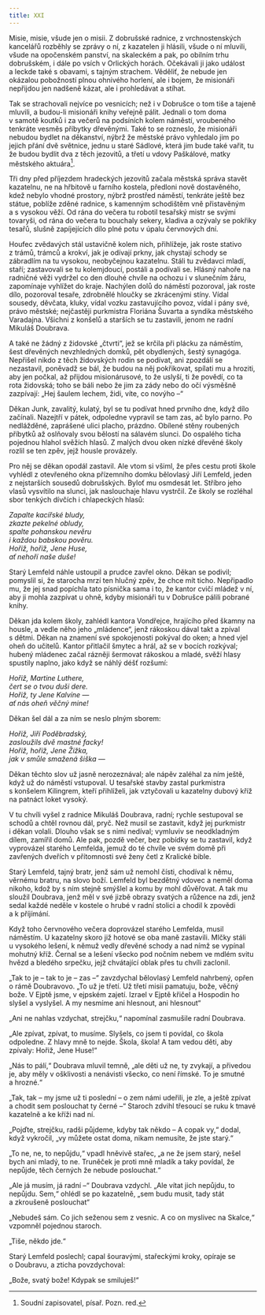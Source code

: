 ```yaml
---
title: XXI
---
```


Misie, misie, všude jen o misii. Z dobrušské radnice, z vrchnostenských kancelářů rozběhly se zprávy o ní, z kazatelen ji hlásili, všude o ní mluvili, všude na opočenském panství, na skaleckém a pak, po obilním trhu dobrušském, i dále po vsích v Orlických horách. Očekávali ji jako událost a leckde také s obavami, s tajným strachem. Věděliť, že nebude jen okázalou pobožností plnou ohni­vého horlení, ale i bojem, že misionáři nepřijdou jen nadšeně kázat, ale i prohledávat a stíhat.

Tak se strachovali nejvíce po vesnicích; než i v Dobrušce o tom tiše a tajeně mluvili, a budou-li misionáři knihy veřejně pálit. Jednali o tom doma v samotě koutků i za večerů na podsíních kolem náměstí, vroubeného tenkráte vesměs příbytky dřevěnými. Také to se rozneslo, že misionáři nebudou bydlet na děkanství, nýbrž že městské právo vyhledalo jim po jejich přání dvě světnice, jednu u staré Sádlové, která jim bude také vařit, tu že budou bydlit dva z těch jezovitů, a třetí u vdovy Paškálové, matky městského aktuára[^34].

Tři dny před příjezdem hradeckých jezovitů začala městská správa stavět kazatelnu, ne na hřbitově u farního kostela, předloni nově dostavěného, kdež nebylo vhodné prostory, nýbrž prostřed náměstí, tenkráte ještě bez státue, poblíže zděné radnice, s kamenným schodištěm vně přistavěným a s vysokou věží. Od rána do večera tu robotil tesařský mistr se svými tovaryši, od rána do večera tu bouchaly sekery, kladiva a ozývaly se pokřiky tesařů, slušně zapíjejících dílo plné potu v úpalu červnových dní.

Houfec zvědavých stál ustavičně kolem nich, přihlížeje, jak roste stativo z trámů, trámců a krokví, jak je odívají prkny, jak chystají schody se zábradlím na tu vysokou, neobyčejnou kazatelnu. Stáli tu zvědavci mladí, staří; zastavovali se tu kolemjdoucí, postáli a podívali se. Hlásný nahoře na radničné věži vydržel co den dlouhé chvíle na ochozu i v slunečním žáru, zapomínaje vyhlížet do kraje. Nachýlen dolů do náměstí pozoroval, jak roste dílo, pozoroval tesaře, zdrobnělé hloučky se zkrácenými stíny. Vídal sousedy, děvčata, kluky, vídal vozku zastavujícího povoz, vídal i pány své, právo městské; nejčastěji purkmistra Floriána Šuvarta a syndika městského Varadajna. Všichni z konšelů a starších se tu zastavili, jenom ne radní Mikuláš Doubrava.

A také ne žádný z židovské „čtvrti“, jež se krčila při plácku za náměstím, šest dřevěných nevzhledných domků, pět obydlených, šestý synagóga. Nepřišel nikdo z těch židovských rodin se podívat, ani zpozdálí se nezastavil, poněvadž se bál, že budou na něj pokřikovat, spílati mu a hroziti, aby jen počkal, až přijdou misionárusové, to že uslyší, ti že povědí, co ta rota židovská; toho se báli nebo že jim za zády nebo do očí výsměšně zazpívají: „Hej šaulem lechem, židi, víte, co novýho –“

Děkan Junk, zavalitý, kulatý, byl se tu podívat hned prvního dne, když dílo začínali. Nazejtří v pátek, odpoledne vypravil se tam zas, ač bylo parno. Po nedlážděné, zaprášené ulici placho, prázdno. Obílené stěny roubených příbytků až oslňovaly svou bělostí na sálavém slunci. Do ospalého ticha pojednou hlahol svěžích hlasů. Z malých dvou oken nízké dřevěné školy rozlil se ten zpěv, jejž housle provázely.

Pro něj se děkan opodál zastavil. Ale vtom si všiml, že přes cestu proti škole vyhlédl z otevřeného okna přízemního domku bělovlasý Jiří Lemfeld, jeden z nejstarších sousedů dobrušských. Byloť mu osmdesát let. Stříbro jeho vlasů vysvítilo na slunci, jak naslouchaje hlavu vystrčil. Ze školy se rozléhal sbor tenkých dívčích i chlapeckých hlasů:

  

_Zapalte kacířské bludy,  
zkazte pekelné obludy,  
spalte pohanskou nevěru  
i každou babskou pověru.  
Hořiž, hořiž, Jene Huse,  
ať nehoří naše duše!_

  

Starý Lemfeld náhle ustoupil a prudce zavřel okno. Děkan se podivil; pomyslil si, že starocha mrzí ten hlučný zpěv, že chce mít ticho. Nepřipadlo mu, že jej snad popíchla tato písnička sama i to, že kantor cvičí mládež v ní, aby ji mohla zazpívat u ohně, kdyby misionáři tu v Dobrušce pálili pobrané knihy.

Děkan jda kolem školy, zahlédl kantora Vondřejce, hrajícího před škamny na housle, a vedle něho jeho „mládence“, jenž rákoskou dával takt a zpíval s dětmi. Děkan na znamení své spokojenosti pokýval do oken; a hned vjel oheň do učitelů. Kantor přitlačil šmytec a hrál, až se v bocích rozkýval; hubený mládenec začal rázněji šermovat rákoskou a mladé, svěží hlasy spustily naplno, jako když se náhlý déšť rozšumí:

  

_Hořiž, Martine Luthere,  
čert se o tvou duši dere.  
Hořiž, ty Jene Kalvíne —  
ať nás oheň věčný mine!_

  

Děkan šel dál a za ním se neslo plným sborem:

  

_Hořiž, Jiří Poděbradský,  
zasloužils dvě mastné facky!  
Hořiž, hořiž, Jene Žižka,  
jak v smůle smažená šiška —_

  

Děkan těchto slov už jasně nerozeznával; ale nápěv zaléhal za ním ještě, když už do náměstí vstupoval. U tesařské stavby zastal purkmistra s konšelem Kilingrem, kteří přihlíželi, jak vztyčovali u kazatelny dubový kříž na patnáct loket vysoký.

V tu chvíli vyšel z radnice Mikuláš Doubrava, radní; rychle sestupoval se schodů a chtěl rovnou dál, pryč. Než musil se zastavit, když jej purkmistr i děkan volali. Dlouho však se s nimi nedíval; vymluviv se neodkladným dílem, zamířil domů. Ale pak, pozdě večer, bez pobídky se tu zastavil, když vyprovázel starého Lemfelda, jemuž do té chvíle ve svém domě při zavřených dveřích v přítomnosti své ženy četl z Kralické bible.

Starý Lemfeld, tajný bratr, jenž sám už nemohl čísti, chodíval k němu, věrnému bratru, na slovo boží. Lemfeld byl bezdětný vdovec a neměl doma nikoho, kdož by s ním stejně smýšlel a komu by mohl důvěřovat. A tak mu sloužil Doubrava, jenž měl v své jizbě obrazy svatých a růžence na zdi, jenž sedal každé neděle v kostele o hrubé v radní stolici a chodil k zpovědi a k příjímání.

Když toho červnového večera doprovázel starého Lemfelda, musil náměstím. U kazatelny skoro již hotové se oba maně zastavili. Mlčky stáli u vysokého lešení, k němuž vedly dřevěné schody a nad nímž se vypínal mohutný kříž. Černal se a lešení všecko pod nočním nebem ve mdlém svitu hvězd a bledého srpečku, jejž chvátající oblak přes tu chvíli zaclonil.

„Tak to je – tak to je – zas –“ zavzdychal bělovlasý Lemfeld nahrbený, opřen o rámě Doubravovo. „To už je třetí. Už třetí misii pamatuju, bože, věčný bože. V Ejptě jsme, v ejpském zajetí. Izrael v Ejptě křičel a Hospodin ho slyšel a vyslyšel. A my nesmíme ani hlesnout, ani hlesnout“

„Ani ne nahlas vzdychat, strejčku,“ napomínal zasmušile radní Doubrava.

„Ale zpívat, zpívat, to musíme. Slyšels, co jsem ti povídal, co škola odpoledne. Z hlavy mně to nejde. Škola, škola! A tam vedou děti, aby zpívaly: Hořiž, Jene Huse!“

„Nás to pálí,“ Doubrava mluvil temně, „ale děti už ne, ty zvykají, a přivedou je, aby měly v ošklivosti a nenávisti všecko, co není římské. To je smutné a hrozné.“

„Tak, tak – my jsme už ti poslední – o zem námi udeřili, je zle, a ještě zpívat a chodit sem poslouchat ty černé –“ Staroch zdvihl třesoucí se ruku k tmavé kazatelně a ke kříži nad ní.

„Pojďte, strejčku, radši půjdeme, kdyby tak někdo – A copak vy,“ dodal, když vykročil, „vy můžete ostat doma, nikam nemusíte, že jste starý.“

„To ne, ne, to nepůjdu,“ vpadl hněvivě stařec, „a ne že jsem starý, nešel bych ani mladý, to ne. Truněček je proti mně mladík a taky povídal, že nepůjde, těch černých že nebude poslouchat.“

„Ale já musím, já radní –“ Doubrava vzdychl. „Ale vítat jich nepůjdu, to nepůjdu. Sem,“ ohlédl se po kazatelně, „sem budu musit, tady stát a zkroušeně poslouchat“

„Nebudeš sám. Co jich seženou sem z vesnic. A co on myslivec na Skalce,“ vzpomněl pojednou staroch.

„Tiše, někdo jde.“

Starý Lemfeld poslechl; capal šouravými, stařeckými kroky, opíraje se o Doubravu, a zticha povzdychoval:

„Bože, svatý bože! Kdypak se smiluješ!“

[^34]: Soudní zapisovatel, písař. Pozn. red.
